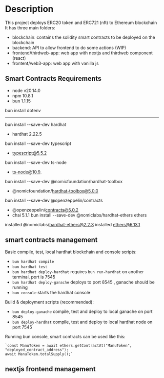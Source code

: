 # Description

This project deploys ERC20 token and ERC721 (nft) to Ethereum blockchain
It has three main folders:

- blockchain: contains the solidity smart contracts to be deployed on the blockchain
- backend: API to allow frontend to do some actions (WIP)
- frontend/thirdweb-app: web app with nextjs and thirdweb component (react)
- frontent/web3-app: web app with vanilla js

## Smart Contracts Requirements

- node v20.14.0
- npm 10.8.1
- bun 1.1.15

bun install dotenv

--------
bun install --save-dev hardhat 
- hardhat 2.22.5

bun install --save-dev typescript
- typescript@5.5.2

bun install --save-dev ts-node
- ts-node@10.9.

bun install --save-dev @nomicfoundation/hardhat-toolbox
- @nomicfoundation/hardhat-toolbox@5.0.0

 bun install --save-dev @openzeppelin/contracts

- @openzeppelin/contracts@5.0.2
- chai 5.1.1
bun install --save-dev @nomiclabs/hardhat-ethers ethers

installed @nomiclabs/hardhat-ethers@2.2.3
installed ethers@6.13.1



## smart contracts management


Basic compile, test, local hardhat blockchain and console scripts:

- `bun hardhat compile`
- `bun hardhat test`
- `bun hardhat deploy-hardhat` requires `bun run-hardhat` on another terminal, port is 7545
- `bun hardhat deploy-ganache` deploys to  port 8545 , ganache should be running
- `bun console` starts the hardhat console

Build & deployment scripts (recommended):

- `bun deploy-ganache` compile, test and deploy to local ganache on port 8545
- `bun deploy-hardhat` compile, test and deploy to local hardhat node on port 7545

Running bun console, smart contracts can be used like this:

    `const ManuToken = await ethers.getContractAt("ManuToken", "deployed_contract_address");
    await ManuToken.totalSupply();`


## nextjs frontend management




